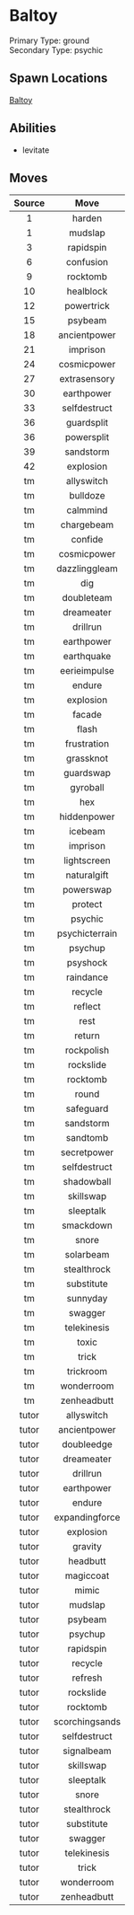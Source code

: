# Baltoy  
Primary Type: ground  
Secondary Type: psychic  
  
## Spawn Locations  
[Baltoy](/data/spawn_presets/baltoy.md)  
  
## Abilities  
  * levitate
  
  
## Moves  
  
| Source | Move |  
|:---:|:---:|  
| 1 | harden |  
| 1 | mudslap |  
| 3 | rapidspin |  
| 6 | confusion |  
| 9 | rocktomb |  
| 10 | healblock |  
| 12 | powertrick |  
| 15 | psybeam |  
| 18 | ancientpower |  
| 21 | imprison |  
| 24 | cosmicpower |  
| 27 | extrasensory |  
| 30 | earthpower |  
| 33 | selfdestruct |  
| 36 | guardsplit |  
| 36 | powersplit |  
| 39 | sandstorm |  
| 42 | explosion |  
| tm | allyswitch |  
| tm | bulldoze |  
| tm | calmmind |  
| tm | chargebeam |  
| tm | confide |  
| tm | cosmicpower |  
| tm | dazzlinggleam |  
| tm | dig |  
| tm | doubleteam |  
| tm | dreameater |  
| tm | drillrun |  
| tm | earthpower |  
| tm | earthquake |  
| tm | eerieimpulse |  
| tm | endure |  
| tm | explosion |  
| tm | facade |  
| tm | flash |  
| tm | frustration |  
| tm | grassknot |  
| tm | guardswap |  
| tm | gyroball |  
| tm | hex |  
| tm | hiddenpower |  
| tm | icebeam |  
| tm | imprison |  
| tm | lightscreen |  
| tm | naturalgift |  
| tm | powerswap |  
| tm | protect |  
| tm | psychic |  
| tm | psychicterrain |  
| tm | psychup |  
| tm | psyshock |  
| tm | raindance |  
| tm | recycle |  
| tm | reflect |  
| tm | rest |  
| tm | return |  
| tm | rockpolish |  
| tm | rockslide |  
| tm | rocktomb |  
| tm | round |  
| tm | safeguard |  
| tm | sandstorm |  
| tm | sandtomb |  
| tm | secretpower |  
| tm | selfdestruct |  
| tm | shadowball |  
| tm | skillswap |  
| tm | sleeptalk |  
| tm | smackdown |  
| tm | snore |  
| tm | solarbeam |  
| tm | stealthrock |  
| tm | substitute |  
| tm | sunnyday |  
| tm | swagger |  
| tm | telekinesis |  
| tm | toxic |  
| tm | trick |  
| tm | trickroom |  
| tm | wonderroom |  
| tm | zenheadbutt |  
| tutor | allyswitch |  
| tutor | ancientpower |  
| tutor | doubleedge |  
| tutor | dreameater |  
| tutor | drillrun |  
| tutor | earthpower |  
| tutor | endure |  
| tutor | expandingforce |  
| tutor | explosion |  
| tutor | gravity |  
| tutor | headbutt |  
| tutor | magiccoat |  
| tutor | mimic |  
| tutor | mudslap |  
| tutor | psybeam |  
| tutor | psychup |  
| tutor | rapidspin |  
| tutor | recycle |  
| tutor | refresh |  
| tutor | rockslide |  
| tutor | rocktomb |  
| tutor | scorchingsands |  
| tutor | selfdestruct |  
| tutor | signalbeam |  
| tutor | skillswap |  
| tutor | sleeptalk |  
| tutor | snore |  
| tutor | stealthrock |  
| tutor | substitute |  
| tutor | swagger |  
| tutor | telekinesis |  
| tutor | trick |  
| tutor | wonderroom |  
| tutor | zenheadbutt |  
  

